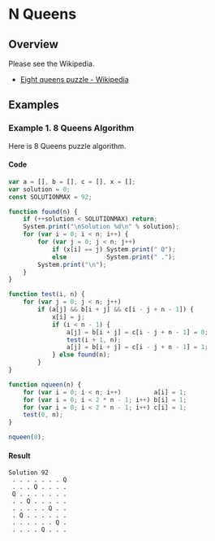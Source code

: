 # N Queens

## Overview

Please see the Wikipedia.

*   [Eight queens puzzle - Wikipedia](https://en.wikipedia.org/wiki/Eight_queens_puzzle)

## Examples

### Example 1. 8 Queens Algorithm

Here is 8 Queens puzzle algorithm.

#### Code

```javascript
var a = [], b = [], c = [], x = [];
var solution = 0;
const SOLUTIONMAX = 92;

function found(n) {
    if (++solution < SOLUTIONMAX) return;
    System.print("\nSolution %d\n" % solution);
    for (var i = 0; i < n; i++) {
        for (var j = 0; j < n; j++)
            if (x[i] == j) System.print(" Q");
            else           System.print(" .");
        System.print("\n");
    }
}

function test(i, n) {
    for (var j = 0; j < n; j++)
        if (a[j] && b[i + j] && c[i - j + n - 1]) {
            x[i] = j;
            if (i < n - 1) {
                a[j] = b[i + j] = c[i - j + n - 1] = 0;
                test(i + 1, n);
                a[j] = b[i + j] = c[i - j + n - 1] = 1;
            } else found(n);
        }
}

function nqueen(n) {    
    for (var i = 0; i < n; i++)         a[i] = 1;
    for (var i = 0; i < 2 * n - 1; i++) b[i] = 1;
    for (var i = 0; i < 2 * n - 1; i++) c[i] = 1;
    test(0, n);
}

nqueen(8);
```

#### Result

```
Solution 92
 . . . . . . . Q
 . . . Q . . . .
 Q . . . . . . .
 . . Q . . . . .
 . . . . . Q . .
 . Q . . . . . .
 . . . . . . Q .
 . . . . Q . . .
```
